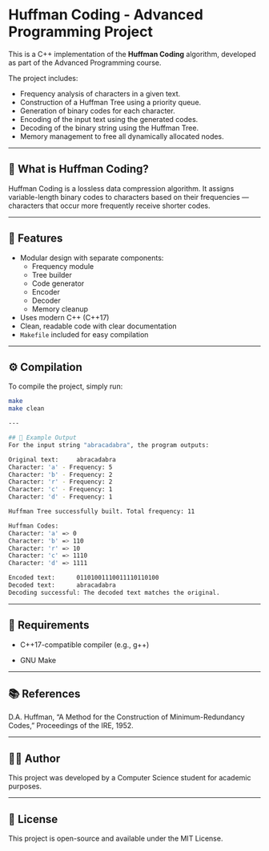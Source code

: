 # Huffman Coding - Advanced Programming Project

This is a C++ implementation of the **Huffman Coding** algorithm, developed as part of the Advanced Programming course.

The project includes:

- Frequency analysis of characters in a given text.
- Construction of a Huffman Tree using a priority queue.
- Generation of binary codes for each character.
- Encoding of the input text using the generated codes.
- Decoding of the binary string using the Huffman Tree.
- Memory management to free all dynamically allocated nodes.

---

## 🧠 What is Huffman Coding?

Huffman Coding is a lossless data compression algorithm. It assigns variable-length binary codes to characters based on their frequencies — characters that occur more frequently receive shorter codes.

---

## 🚀 Features

- Modular design with separate components:
  - Frequency module
  - Tree builder
  - Code generator
  - Encoder
  - Decoder
  - Memory cleanup
- Uses modern C++ (C++17)
- Clean, readable code with clear documentation
- `Makefile` included for easy compilation

---

## ⚙️ Compilation

To compile the project, simply run:

```bash
make
make clean

---

## 🧪 Example Output
For the input string "abracadabra", the program outputs:

Original text:     abracadabra
Character: 'a' - Frequency: 5
Character: 'b' - Frequency: 2
Character: 'r' - Frequency: 2
Character: 'c' - Frequency: 1
Character: 'd' - Frequency: 1

Huffman Tree successfully built. Total frequency: 11

Huffman Codes:
Character: 'a' => 0
Character: 'b' => 110
Character: 'r' => 10
Character: 'c' => 1110
Character: 'd' => 1111

Encoded text:      01101001110011110110100
Decoded text:      abracadabra
Decoding successful: The decoded text matches the original.

```

---

## 📌 Requirements
- C++17-compatible compiler (e.g., g++)

- GNU Make

---

## 📚 References
D.A. Huffman, “A Method for the Construction of Minimum-Redundancy Codes,” Proceedings of the IRE, 1952.

---

## 👨‍💻 Author
This project was developed by a Computer Science student for academic purposes.

---

## 📝 License
This project is open-source and available under the MIT License.

